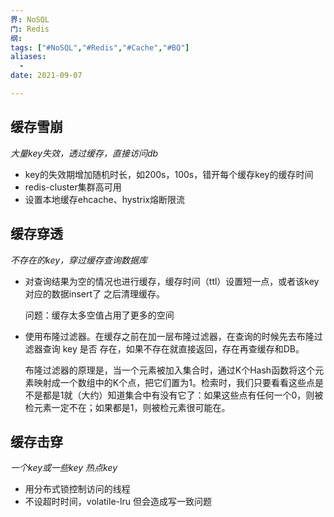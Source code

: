 ```yaml
---
界: NoSQL
门: Redis
纲: 
tags: ["#NoSQL","#Redis","#Cache","#BQ"]
aliases:
  - 
date: 2021-09-07

---
```



## 缓存雪崩
*大量key失效，透过缓存，直接访问db*

-  key的失效期增加随机时长，如200s，100s，错开每个缓存key的缓存时间
-   redis-cluster集群高可用
-   设置本地缓存ehcache、hystrix熔断限流

## 缓存穿透
*不存在的key，穿过缓存查询数据库*

-   对查询结果为空的情况也进行缓存，缓存时间（ttl）设置短一点，或者该key对应的数据insert了 之后清理缓存。
    
    问题：缓存太多空值占用了更多的空间
    
-   使用布隆过滤器。在缓存之前在加一层布隆过滤器，在查询的时候先去布隆过滤器查询 key 是否 存在，如果不存在就直接返回，存在再查缓存和DB。
    
    布隆过滤器的原理是，当一个元素被加入集合时，通过K个Hash函数将这个元素映射成一个数组中的K个点，把它们置为1。检索时，我们只要看看这些点是不是都是1就（大约）知道集合中有没有它了：如果这些点有任何一个0，则被检元素一定不在；如果都是1，则被检元素很可能在。
    

## 缓存击穿
*一个key或一些key 热点key*

-   用分布式锁控制访问的线程
-   不设超时时间，volatile-lru 但会造成写一致问题
